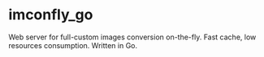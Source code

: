 # imconfly_go
Web server for full-custom images conversion on-the-fly. Fast cache, low resources consumption. Written in Go.
